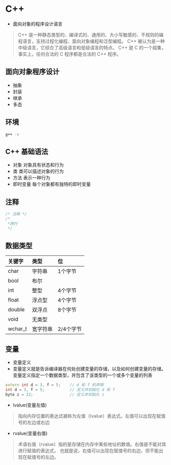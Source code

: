 # C++

- 面向对象的程序设计语言

>C++ 是一种静态类型的、编译式的、通用的、大小写敏感的、不规则的编程语言，支持过程化编程、面向对象编程和泛型编程。
>C++ 被认为是一种中级语言，它综合了高级语言和低级语言的特点。
>C++ 是 C 的一个超集，事实上，任何合法的 C 程序都是合法的 C++ 程序。
 
## 面向对象程序设计
- 抽象
- 封装
- 继承
- 多态

## 环境
```bash
g++ -v
```

## C++ 基础语法
- 对象 对象具有状态和行为
- 类 类可以描述对象的行为
- 方法 表示一种行为
- 即时变量 每个对象都有独特的即时变量

## 注释
```c++
/* 注释 */
/*
 *跨行
 */
```

## 数据类型

| 关键字 | 类型 | 位|
| :---- | :---- | :----|
| char | 字符串 | 1个字节 |
| bool | 布尔 | |
| int | 整型 | 4个字节|
| float | 浮点型 |4个字节|
| double | 双浮点 | 8个字节|
| void | 无类型 ||
| wchar_t | 宽字符串 |2/4个字节|

## 变量
- 变量定义
- 变量定义就是告诉编译器在何处创建变量的存储，以及如何创建变量的存储。变量定义指定一个数据类型，并包含了该类型的一个或多个变量的列表

```c++
extern int d = 3, f = 5;    // d 和 f 的声明 
int d = 3, f = 5;           // 定义并初始化 d 和 f
byte z = 22;                // 定义并初始化 z
```

- lvalue(变量左值)
>指向内存位置的表达式被称为左值（lvalue）表达式。左值可以出现在赋值号的左边或右边

- rvalue(变量右值)
>术语右值（rvalue）指的是存储在内存中某些地址的数值。右值是不能对其进行赋值的表达式，
>也就是说，右值可以出现在赋值号的右边，但不能出现在赋值号的左边。


